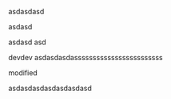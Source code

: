 asdasdasd

asdasd

asdasd
asd

devdev
asdasdasdassssssssssssssssssssssss

modified

asdasdasdasdasdasdasd
